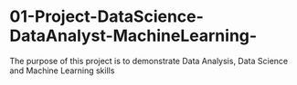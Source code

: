 # 01-Project-DataScience-DataAnalyst-MachineLearning-
The purpose of this project is to demonstrate Data Analysis, Data Science and Machine Learning skills 
